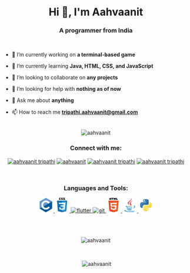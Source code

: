 <h1 align="center">Hi 👋, I'm Aahvaanit</h1>
<h3 align="center"><b>A programmer from India</b></h3><br>


- 🔭 I’m currently working on **a terminal-based game**

- 🌱 I’m currently learning **Java, HTML, CSS, and JavaScript**

- 👯 I’m looking to collaborate on **any projects**

- 🤝 I’m looking for help with **nothing as of now**

- 💬 Ask me about **anything**

- 📫 How to reach me **tripathi.aahvaanit@gmail.com**
<br><br>
<p align="center"><img align="center" src="https://github-readme-streak-stats.herokuapp.com/?user=aahvaanit&theme=aura" alt="aahvaanit" /></p>

<h3 align="center">Connect with me:</h3>
<p align="center">
<a href="https://linkedin.com/in/aahvaanit tripathi" target="blank"><img align="center" src="https://raw.githubusercontent.com/rahuldkjain/github-profile-readme-generator/master/src/images/icons/Social/linked-in-alt.svg" alt="aahvaanit tripathi" height="30" width="40" /></a>
<a href="https://stackoverflow.com/users/aahvaanit" target="blank"><img align="center" src="https://raw.githubusercontent.com/rahuldkjain/github-profile-readme-generator/master/src/images/icons/Social/stack-overflow.svg" alt="aahvaanit" height="30" width="40" /></a>
<a href="https://www.youtube.com/c/aahvaanit tripathi" target="blank"><img align="center" src="https://raw.githubusercontent.com/rahuldkjain/github-profile-readme-generator/master/src/images/icons/Social/youtube.svg" alt="aahvaanit tripathi" height="30" width="40" /></a>
<a href="https://www.hackerrank.com/aahvaanit tripathi" target="blank"><img align="center" src="https://raw.githubusercontent.com/rahuldkjain/github-profile-readme-generator/master/src/images/icons/Social/hackerrank.svg" alt="aahvaanit tripathi" height="30" width="40" /></a>
</p>
<br>
<h3 align="center">Languages and Tools:</h3>
<p align="center"> <a href="https://www.cprogramming.com/" target="_blank" rel="noreferrer"> <img src="https://raw.githubusercontent.com/devicons/devicon/master/icons/c/c-original.svg" alt="c" width="40" height="40"/> </a> <a href="https://www.w3schools.com/css/" target="_blank" rel="noreferrer"> <img src="https://raw.githubusercontent.com/devicons/devicon/master/icons/css3/css3-original-wordmark.svg" alt="css3" width="40" height="40"/> </a> <a href="https://flutter.dev" target="_blank" rel="noreferrer"> <img src="https://www.vectorlogo.zone/logos/flutterio/flutterio-icon.svg" alt="flutter" width="40" height="40"/> </a> <a href="https://git-scm.com/" target="_blank" rel="noreferrer"> <img src="https://www.vectorlogo.zone/logos/git-scm/git-scm-icon.svg" alt="git" width="40" height="40"/> </a> <a href="https://www.w3.org/html/" target="_blank" rel="noreferrer"> <img src="https://raw.githubusercontent.com/devicons/devicon/master/icons/html5/html5-original-wordmark.svg" alt="html5" width="40" height="40"/> </a> <a href="https://www.java.com" target="_blank" rel="noreferrer"> <img src="https://raw.githubusercontent.com/devicons/devicon/master/icons/java/java-original.svg" alt="java" width="40" height="40"/> </a> <a href="https://www.python.org" target="_blank" rel="noreferrer"> <img src="https://raw.githubusercontent.com/devicons/devicon/master/icons/python/python-original.svg" alt="python" width="40" height="40"/> </a> </p>
<br>
<br>
<p align="center"><img  height="140px" align="center" src="https://github-readme-stats.vercel.app/api/top-langs?username=aahvaanit&show_icons=true&locale=en&layout=compact&theme=aura" alt="aahvaanit" /></p>
<br>

<p align="center">&nbsp;<img align="center" src="https://github-readme-stats.vercel.app/api?username=aahvaanit&show_icons=true&locale=en&theme=aura" alt="aahvaanit" /></p>
<!---
Aahvaanit/Aahvaanit is a ✨ special ✨ repository because its `README.md` (this file) appears on your GitHub profile.
You can click the Preview link to take a look at your changes.
--->
